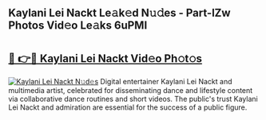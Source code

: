 ## Kaylani Lei Nackt Le𝚊k𝚎d N𝚞𝚍es - Part-lZw Photos Vid𝚎o Le𝚊ks 6uPMI

# <h2><a href="http://fb8p4wr.evod.top/?m=Kaylani+Lei+Nackt">🔗 👉🔴 Kaylani Lei Nackt Vid𝚎o Ph𝚘t𝚘s</a></h2>

[![Kaylani Lei Nackt N𝚞d𝚎s](https://i.imgur.com/8V9OHl7.gif)](http://fb8p4wr.evod.top/?m=Kaylani+Lei+Nackt)
Digital entertainer Kaylani Lei Nackt and multimedia artist, celebrated for disseminating dance and lifestyle content via collaborative dance routines and short videos. The public's trust Kaylani Lei Nackt and admiration are essential for the success of a public figure. 
